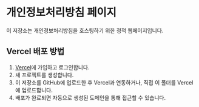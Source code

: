 # 개인정보처리방침 페이지

이 저장소는 개인정보처리방침을 호스팅하기 위한 정적 웹페이지입니다.

## Vercel 배포 방법

1. [Vercel](https://vercel.com)에 가입하고 로그인합니다.
2. 새 프로젝트를 생성합니다.
3. 이 저장소를 GitHub에 업로드한 후 Vercel과 연동하거나, 직접 이 폴더를 Vercel에 업로드합니다.
4. 배포가 완료되면 자동으로 생성된 도메인을 통해 접근할 수 있습니다.
